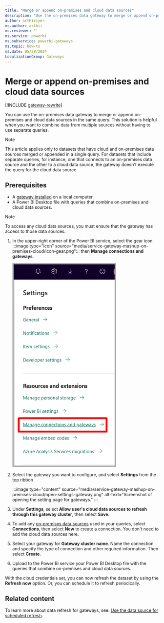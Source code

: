 ```yaml
---
title: "Merge or append on-premises and cloud data sources"
description: "Use the on-premises data gateway to merge or append on-premises and cloud data sources in the same query."
author: arthiriyer
ms.author: arthii
ms.reviewer: ''
ms.service: powerbi
ms.subservice: powerbi-gateways
ms.topic: how-to
ms.date: 05/28/2024
LocalizationGroup: Gateways
---
```


# Merge or append on-premises and cloud data sources

[!INCLUDE [gateway-rewrite](../includes/gateway-rewrite.md)]

You can use the on-premises data gateway to merge or append on-premises and cloud data sources in the same query. This solution is helpful when you want to combine data from multiple sources without having to use separate queries.

> [!NOTE]
> This article applies only to datasets that have cloud and on-premises data sources merged or appended in a single query. For datasets that include separate queries, for instance, one that connects to an on-premises data source and the other to a cloud data source, the gateway doesn't execute the query for the cloud data source.

## Prerequisites

- A [gateway installed](/data-integration/gateway/service-gateway-install) on a local computer.
- A Power BI Desktop file with queries that combine on-premises and cloud data sources.

> [!NOTE]
> To access any cloud data sources, you must ensure that the gateway has access to those data sources.

1. In the upper-right corner of the Power BI service, select the gear icon :::image type="icon" source="media/service-gateway-mashup-on-premises-cloud/icon-gear.png"::: then **Manage connections and gateways**.

   ![Screenshot shows the gear icon with its context menu with Manage connections and gateways selected.](media/service-gateway-mashup-on-premises-cloud/manage-gateways.png)

1. Select the gateway you want to configure, and select **Settings** from the top ribbon

    :::image type="content" source="media/service-gateway-mashup-on-premises-cloud/open-settings-gateway.png" alt-text="Screenshot of opening the setting page for gateways." :::

1. Under **Settings**, select **Allow user's cloud data sources to refresh through this gateway cluster**, then select **Save**.

1. To  add any [on-premises data sources](service-gateway-enterprise-manage-scheduled-refresh.md#add-a-data-source) used in your queries, select **Connections**, then select **New** to create a connection. You don't need to add the cloud data sources here.

1. Select your gateway for **Gateway cluster name**. Name the connection and specify the type of connection and other required information. Then select **Create**.

1. Upload to the Power BI service your Power BI Desktop file with the queries that combine on-premises and cloud data sources.

With the cloud credentials set, you can now refresh the dataset by using the **Refresh now** option. Or, you can schedule it to refresh periodically.

## Related content

To learn more about data refresh for gateways, see: [Use the data source for scheduled refresh](service-gateway-enterprise-manage-scheduled-refresh.md#use-the-data-source-for-scheduled-refresh).
